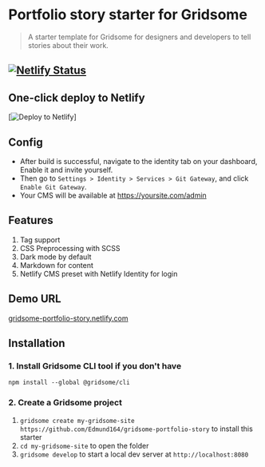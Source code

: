 # Portfolio story starter for Gridsome

> A starter template for Gridsome for designers and developers to tell stories about their work.

## [![Netlify Status](https://api.netlify.com/api/v1/badges/17e173de-05f2-4036-b290-6b59e34cff59/deploy-status)](https://app.netlify.com/sites/gridsome-portfolio-story/deploys)

## One-click deploy to Netlify

[![Deploy to Netlify](https://www.netlify.com/img/deploy/button.svg)]

## Config

- After build is successful, navigate to the identity tab on your dashboard, Enable it and invite yourself.
- Then go to `Settings > Identity > Services > Git Gateway`, and click `Enable Git Gateway`.
- Your CMS will be available at https://yoursite.com/admin

## Features

1. Tag support
2. CSS Preprocessing with SCSS
3. Dark mode by default
4. Markdown for content
5. Netlify CMS preset with Netlify Identity for login

## Demo URL

[gridsome-portfolio-story.netlify.com](https://gridsome-portfolio.netlify.com/)

## Installation

### 1. Install Gridsome CLI tool if you don't have

`npm install --global @gridsome/cli`

### 2. Create a Gridsome project

1. `gridsome create my-gridsome-site https://github.com/Edmund164/gridsome-portfolio-story` to install this starter
2. `cd my-gridsome-site` to open the folder
3. `gridsome develop` to start a local dev server at `http://localhost:8080`

